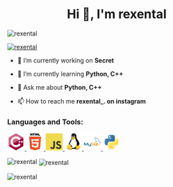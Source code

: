 <h1 align="center">Hi 👋, I'm rexental</h1>


<p align="left"> <img src="https://komarev.com/ghpvc/?username=rexental&label=Profile%20views&color=0e75b6&style=flat" alt="rexental" /> </p>

<p align="left"> <a href="https://github.com/ryo-ma/github-profile-trophy"><img src="https://github-profile-trophy.vercel.app/?username=rexental" alt="rexental" /></a> </p>

- 🔭 I’m currently working on ****Secret****

- 🌱 I’m currently learning **Python, C++**

- 💬 Ask me about **Python, C++**

- 📫 How to reach me **rexental_. on instagram**


<h3 align="left">Languages and Tools:</h3>
<p align="left"> <a href="https://www.w3schools.com/cpp/" target="_blank"> <img src="https://raw.githubusercontent.com/devicons/devicon/master/icons/cplusplus/cplusplus-original.svg" alt="cplusplus" width="40" height="40"/> </a> <a href="https://www.w3.org/html/" target="_blank"> <img src="https://raw.githubusercontent.com/devicons/devicon/master/icons/html5/html5-original-wordmark.svg" alt="html5" width="40" height="40"/> </a> <a href="https://developer.mozilla.org/en-US/docs/Web/JavaScript" target="_blank"> <img src="https://raw.githubusercontent.com/devicons/devicon/master/icons/javascript/javascript-original.svg" alt="javascript" width="40" height="40"/> </a> <a href="https://www.linux.org/" target="_blank"> <img src="https://raw.githubusercontent.com/devicons/devicon/master/icons/linux/linux-original.svg" alt="linux" width="40" height="40"/> </a> <a href="https://www.mysql.com/" target="_blank"> <img src="https://raw.githubusercontent.com/devicons/devicon/master/icons/mysql/mysql-original-wordmark.svg" alt="mysql" width="40" height="40"/> </a> <a href="https://www.python.org" target="_blank"> <img src="https://raw.githubusercontent.com/devicons/devicon/master/icons/python/python-original.svg" alt="python" width="40" height="40"/> </a> </p>

<p><img align="left" src="https://github-readme-stats.vercel.app/api/top-langs?username=rexental&show_icons=true&locale=en&layout=compact" alt="rexental" /></p>

<p>&nbsp;<img align="center" src="https://github-readme-stats.vercel.app/api?username=rexental&show_icons=true&locale=en" alt="rexental" /></p>

<p><img align="center" src="https://github-readme-streak-stats.herokuapp.com/?user=rexental&" alt="rexental" /></p>
